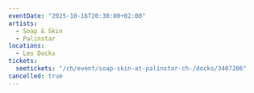 ```yaml
---
eventDate: "2025-10-16T20:30:00+02:00"
artists:
  - Soap & Skin
  - Palinstar
locations:
  - Les Docks
tickets:
  seetickets: "/ch/event/soap-skin-at-palinstar-ch-/docks/3407206"
cancelled: true
---
```

